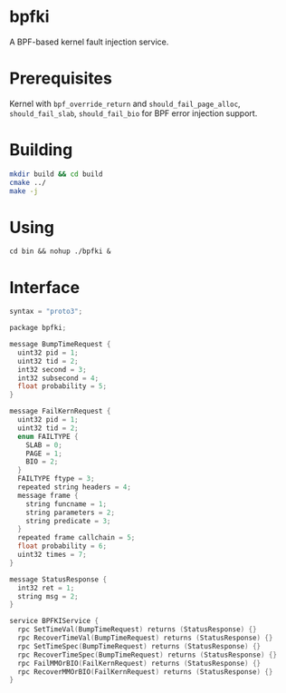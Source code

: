 # bpfki

A BPF-based kernel fault injection service.

# Prerequisites

Kernel with `bpf_override_return` and  `should_fail_page_alloc`,
`should_fail_slab`, `should_fail_bio` for BPF error injection support.


# Building

``` sh
mkdir build && cd build
cmake ../
make -j
```

# Using

`cd bin && nohup ./bpfki &`

# Interface

``` c++
syntax = "proto3";

package bpfki;

message BumpTimeRequest {
  uint32 pid = 1;
  uint32 tid = 2;
  int32 second = 3;
  int32 subsecond = 4;
  float probability = 5;
}

message FailKernRequest {
  uint32 pid = 1;
  uint32 tid = 2;
  enum FAILTYPE {
    SLAB = 0;
    PAGE = 1;
    BIO = 2;
  }
  FAILTYPE ftype = 3;
  repeated string headers = 4;
  message frame {
    string funcname = 1;
    string parameters = 2;
    string predicate = 3;
  }
  repeated frame callchain = 5;
  float probability = 6;
  uint32 times = 7;
}

message StatusResponse {
  int32 ret = 1;
  string msg = 2;
}

service BPFKIService {
  rpc SetTimeVal(BumpTimeRequest) returns (StatusResponse) {}
  rpc RecoverTimeVal(BumpTimeRequest) returns (StatusResponse) {}
  rpc SetTimeSpec(BumpTimeRequest) returns (StatusResponse) {}
  rpc RecoverTimeSpec(BumpTimeRequest) returns (StatusResponse) {}
  rpc FailMMOrBIO(FailKernRequest) returns (StatusResponse) {}
  rpc RecoverMMOrBIO(FailKernRequest) returns (StatusResponse) {}
}
```
